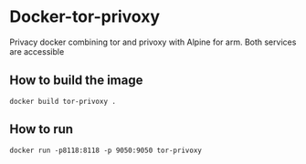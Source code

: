 # Docker-tor-privoxy

Privacy docker combining tor and privoxy with Alpine for arm. Both services are accessible

## How to build the image

```
docker build tor-privoxy .
```

## How to run

```
docker run -p8118:8118 -p 9050:9050 tor-privoxy
```
